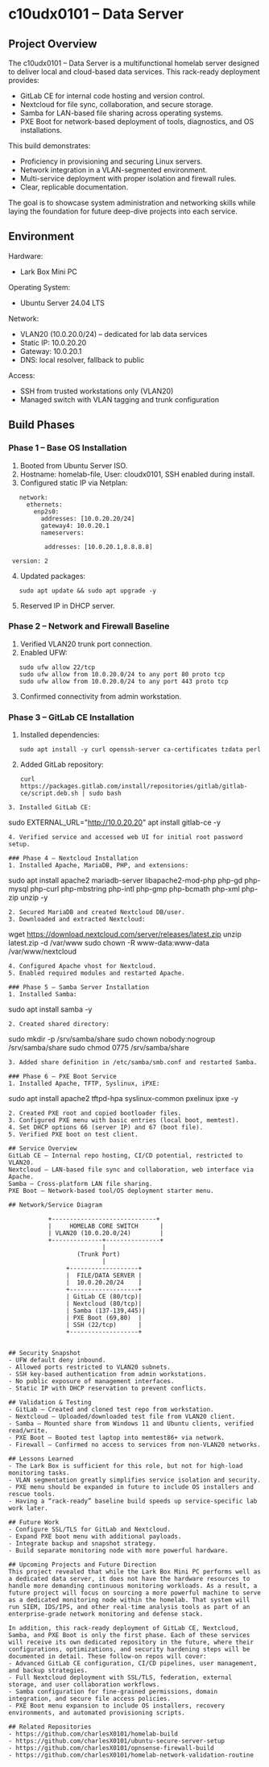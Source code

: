 # c10udx0101 – Data Server

## Project Overview
The c10udx0101 – Data Server is a multifunctional homelab server designed to deliver local and cloud-based data services. This rack-ready deployment provides:
- GitLab CE for internal code hosting and version control.
- Nextcloud for file sync, collaboration, and secure storage.
- Samba for LAN-based file sharing across operating systems.
- PXE Boot for network-based deployment of tools, diagnostics, and OS installations.

This build demonstrates:
- Proficiency in provisioning and securing Linux servers.
- Network integration in a VLAN-segmented environment.
- Multi-service deployment with proper isolation and firewall rules.
- Clear, replicable documentation.

The goal is to showcase system administration and networking skills while laying the foundation for future deep-dive projects into each service.

## Environment
Hardware:
- Lark Box Mini PC 

Operating System:
- Ubuntu Server 24.04 LTS

Network:
- VLAN20 (10.0.20.0/24) – dedicated for lab data services
- Static IP: 10.0.20.20
- Gateway: 10.0.20.1
- DNS: local resolver, fallback to public

Access:
- SSH from trusted workstations only (VLAN20)
- Managed switch with VLAN tagging and trunk configuration

## Build Phases

### Phase 1 – Base OS Installation
1. Booted from Ubuntu Server ISO.
2. Hostname: homelab-file, User: cloudx0101, SSH enabled during install.
3. Configured static IP via Netplan:

```
   network:
     ethernets:
       enp2s0:
         addresses: [10.0.20.20/24]
         gateway4: 10.0.20.1
         nameservers:
   
          addresses: [10.0.20.1,8.8.8.8]
```
     version: 2
4. Updated packages:
```   
   sudo apt update && sudo apt upgrade -y
```   
5. Reserved IP in DHCP server.

### Phase 2 – Network and Firewall Baseline
1. Verified VLAN20 trunk port connection.
2. Enabled UFW:
```
   sudo ufw allow 22/tcp
   sudo ufw allow from 10.0.20.0/24 to any port 80 proto tcp
   sudo ufw allow from 10.0.20.0/24 to any port 443 proto tcp
```   
3. Confirmed connectivity from admin workstation.

### Phase 3 – GitLab CE Installation
1. Installed dependencies:
```
   sudo apt install -y curl openssh-server ca-certificates tzdata perl
```
2. Added GitLab repository:
   ```
   curl https://packages.gitlab.com/install/repositories/gitlab/gitlab-ce/script.deb.sh | sudo bash
```
3. Installed GitLab CE:
```   
   sudo EXTERNAL_URL="http://10.0.20.20" apt install gitlab-ce -y
```
4. Verified service and accessed web UI for initial root password setup.

### Phase 4 – Nextcloud Installation
1. Installed Apache, MariaDB, PHP, and extensions:
```   
   sudo apt install apache2 mariadb-server libapache2-mod-php php-gd php-mysql php-curl php-mbstring php-intl php-gmp php-bcmath php-xml php-zip unzip -y
```
2. Secured MariaDB and created Nextcloud DB/user.
3. Downloaded and extracted Nextcloud:
```   
   wget https://download.nextcloud.com/server/releases/latest.zip
   unzip latest.zip -d /var/www
   sudo chown -R www-data:www-data /var/www/nextcloud
```
4. Configured Apache vhost for Nextcloud.
5. Enabled required modules and restarted Apache.

### Phase 5 – Samba Server Installation
1. Installed Samba:
```
   sudo apt install samba -y
```
2. Created shared directory:
```
   sudo mkdir -p /srv/samba/share
   sudo chown nobody:nogroup /srv/samba/share
   sudo chmod 0775 /srv/samba/share
```
3. Added share definition in /etc/samba/smb.conf and restarted Samba.

### Phase 6 – PXE Boot Service
1. Installed Apache, TFTP, Syslinux, iPXE:
```   
   sudo apt install apache2 tftpd-hpa syslinux-common pxelinux ipxe -y
```
2. Created PXE root and copied bootloader files.
3. Configured PXE menu with basic entries (local boot, memtest).
4. Set DHCP options 66 (server IP) and 67 (boot file).
5. Verified PXE boot on test client.

## Service Overview
GitLab CE – Internal repo hosting, CI/CD potential, restricted to VLAN20.  
Nextcloud – LAN-based file sync and collaboration, web interface via Apache.  
Samba – Cross-platform LAN file sharing.  
PXE Boot – Network-based tool/OS deployment starter menu.

## Network/Service Diagram
```
               +-----------------------------+
               |     HOMELAB CORE SWITCH      |
               | VLAN20 (10.0.20.0/24)        |
               +--------------+---------------+
                              |
                       (Trunk Port)
                              |
                    +-------------------+
                    |  FILE/DATA SERVER |
                    |  10.0.20.20/24    |
                    +-------------------+
                    | GitLab CE (80/tcp)|
                    | Nextcloud (80/tcp)|
                    | Samba (137-139,445)|
                    | PXE Boot (69,80)  |
                    | SSH (22/tcp)      |
                    +-------------------+
```

## Security Snapshot
- UFW default deny inbound.
- Allowed ports restricted to VLAN20 subnets.
- SSH key-based authentication from admin workstations.
- No public exposure of management interfaces.
- Static IP with DHCP reservation to prevent conflicts.

## Validation & Testing
- GitLab – Created and cloned test repo from workstation.
- Nextcloud – Uploaded/downloaded test file from VLAN20 client.
- Samba – Mounted share from Windows 11 and Ubuntu clients, verified read/write.
- PXE Boot – Booted test laptop into memtest86+ via network.
- Firewall – Confirmed no access to services from non-VLAN20 networks.

## Lessons Learned
- The Lark Box is sufficient for this role, but not for high-load monitoring tasks.
- VLAN segmentation greatly simplifies service isolation and security.
- PXE menu should be expanded in future to include OS installers and rescue tools.
- Having a “rack-ready” baseline build speeds up service-specific lab work later.

## Future Work
- Configure SSL/TLS for GitLab and Nextcloud.
- Expand PXE boot menu with additional payloads.
- Integrate backup and snapshot strategy.
- Build separate monitoring node with more powerful hardware.

## Upcoming Projects and Future Direction
This project revealed that while the Lark Box Mini PC performs well as a dedicated data server, it does not have the hardware resources to handle more demanding continuous monitoring workloads. As a result, a future project will focus on sourcing a more powerful machine to serve as a dedicated monitoring node within the homelab. That system will run SIEM, IDS/IPS, and other real-time analysis tools as part of an enterprise-grade network monitoring and defense stack.

In addition, this rack-ready deployment of GitLab CE, Nextcloud, Samba, and PXE Boot is only the first phase. Each of these services will receive its own dedicated repository in the future, where their configurations, optimizations, and security hardening steps will be documented in detail. These follow-on repos will cover:
- Advanced GitLab CE configuration, CI/CD pipelines, user management, and backup strategies.
- Full Nextcloud deployment with SSL/TLS, federation, external storage, and user collaboration workflows.
- Samba configuration for fine-grained permissions, domain integration, and secure file access policies.
- PXE Boot menu expansion to include OS installers, recovery environments, and automated provisioning scripts.

## Related Repositories
- https://github.com/charlesX0101/homelab-build
- https://github.com/charlesX0101/ubuntu-secure-server-setup
- https://github.com/charlesX0101/opnsense-firewall-build
- https://github.com/charlesX0101/homelab-network-validation-routine

